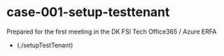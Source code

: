 # case-001-setup-testtenant
Prepared for the first meeting in the DK FSI Tech Office365 / Azure ERFA

- (./setupTestTenant)
